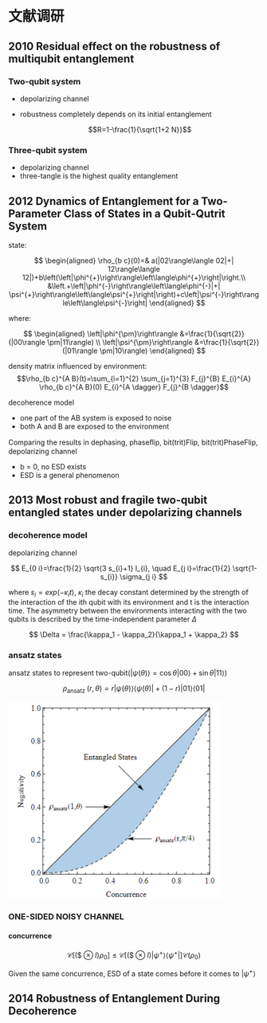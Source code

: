 # 文献调研

## 2010 Residual effect on the robustness of multiqubit entanglement

### Two-qubit system

- depolarizing channel
- robustness completely depends on its initial entanglement

    $$R=1-\frac{1}{\sqrt{1+2 N}}$$

### Three-qubit system

- depolarizing channel
- three-tangle is the highest quality entanglement

## 2012 Dynamics of Entanglement for a Two-Parameter Class of States in a Qubit-Qutrit System

state:

$$
\begin{aligned}
\rho_{b c}(0)=& a(|02\rangle\langle 02|+| 12\rangle\langle 12|)+b\left(\left|\phi^{+}\right\rangle\left\langle\phi^{+}\right|\right.\\
&\left.+\left|\phi^{-}\right\rangle\left\langle\phi^{-}|+| \psi^{+}\right\rangle\left\langle\psi^{+}\right|\right)+c\left|\psi^{-}\right\rangle\left\langle\psi^{-}\right|
\end{aligned}
$$

where:

$$
\begin{aligned}
\left|\phi^{\pm}\right\rangle &=\frac{1}{\sqrt{2}}(|00\rangle \pm|11\rangle) \\
\left|\psi^{\pm}\right\rangle &=\frac{1}{\sqrt{2}}(|01\rangle \pm|10\rangle)
\end{aligned}
$$

density matrix influenced by environment:
$$\rho_{b c}^{A B}(t)=\sum_{i=1}^{2} \sum_{j=1}^{3} F_{j}^{B} E_{i}^{A} \rho_{b c}^{A B}(0) E_{i}^{A \dagger} F_{j}^{B \dagger}$$

decoherence model

- one part of the AB system is exposed to noise
- both A and B are exposed to the environment

Comparing the results in dephasing, phaseﬂip, bit(trit)Flip, bit(trit)PhaseFlip, depolarizing channel

- b = 0, no ESD exists
- ESD is a general phenomenon

## 2013 Most robust and fragile two-qubit entangled states under depolarizing channels

### decoherence model

depolarizing channel

$$
E_{0 i}=\frac{1}{2} \sqrt{3 s_{i}+1} I_{i}, \quad E_{j i}=\frac{1}{2} \sqrt{1-s_{i}} \sigma_{j i}
$$

where $s_i = exp(-\kappa _i t)$, $\kappa_i$ the decay constant determined by the strength of the interaction of the ith qubit with its environment and t is the interaction time. The asymmetry between the environments interacting with the two qubits is described by the time-independent parameter $\Delta$

$$
\Delta = \frac{\kappa_1 - \kappa_2}{\kappa_1 + \kappa_2}
$$

### ansatz states

ansatz states to represent two-qubit($|\psi(\theta)\rangle=\cos \theta|00\rangle+\sin \theta|11\rangle$)

$$
\rho_{\text {ansatz }}(r, \theta)=r|\psi(\theta)\rangle\langle\psi(\theta)|+(1-r)| 01\rangle\langle 01|
$$

![figure](./Figure/052101.png)

### ONE-SIDED NOISY CHANNEL

#### concurrence

$$
\mathcal{C}\left[(\$ \otimes I) \rho_{0}\right] \leq \mathcal{C}\left[(\$ \otimes I)\left|\psi^{+}\right\rangle\left\langle\psi^{+}\right|\right] \mathcal{C}\left(\rho_{0}\right)
$$

Given the same concurrence, ESD of a state comes before it comes to $|\psi^{+}\rangle$

## 2014 Robustness of Entanglement During Decoherence
